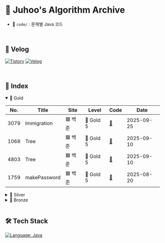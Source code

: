 # 🧠 Juhoo's Algorithm Archive

- 📂 `code/` : 문제별 Java 코드

</br>

## 📎 Velog
[![Tistory](https://img.shields.io/badge/Tistory-Bluemang0-FF5A4A?style=for-the-badge&logo=tistory&logoColor=white)](https://bluemang0.tistory.com/)
[![Velog](https://img.shields.io/badge/Velog-Bluewave-20c997?style=for-the-badge&logo=velog&logoColor=white)](https://velog.io/@bluemango0312/posts)

</br>

## 🧾 Index

<details open>
<summary>💛 Gold</summary>


| No. | Title | Site | Level | Code | Date |
|-----|-------|------|-------|------|------|
| 3079 | Immigration | 🟥 백준 | 💛 Gold 5 | [📄](code/B_G5_3079_Immigration.java) | 2025-09-25 |
| 1068 | Tree | 🟥 백준 | 💛 Gold 5 | [📄](code/B_G5_1068_Tree.java) | 2025-09-10 |
| 4803 | Tree | 🟥 백준 | 💛 Gold 5 | [📄](code/B_G5_4803_Tree.java) | 2025-09-10 |
| 1759 | makePassword | 🟥 백준 | 💛 Gold 5 | [📄](code/B_G5_1759_makePassword.java) | 2025-08-20 |
</details>

<details>
<summary>🩶 Silver</summary>


| No. | Title | Site | Level | Code | Date |
|-----|-------|------|-------|------|------|
| 1927 | minHeap | 🟥 백준 | 🩶 Silver 2 | [📄](code/B_S2_1927_minHeap.java) | 2025-09-26 |
| 19637 | WriteIfForMe | 🟥 백준 | 🩶 Silver 3 | [📄](code/B_S3_19637_WriteIfForMe.java) | 2025-09-26 |
| 22233 | GahyeAndKeywords | 🟥 백준 | 🩶 Silver 3 | [📄](code/B_S3_22233_GahyeAndKeywords.java) | 2025-09-26 |
| 1654 | CuttingLANCable | 🟥 백준 | 🩶 Silver 2 | [📄](code/B_S2_1654_CuttingLANCable.java) | 2025-09-25 |
| 2805 | CuttingWood | 🟥 백준 | 🩶 Silver 2 | [📄](code/B_S2_2805_CuttingWood.java) | 2025-09-24 |
| 10816 | NumberCard2 | 🟥 백준 | 🩶 Silver 4 | [📄](code/B_S4_10816_NumberCard2.java) | 2025-09-23 |
| 1920 | FindNumber | 🟥 백준 | 🩶 Silver 4 | [📄](code/B_S4_1920_FindNumber.java) | 2025-09-23 |
| 17427 | SumOfDivisor | 🟥 백준 | 🩶 Silver 2 | [📄](code/B_S2_17427_SumOfDivisor.java) | 2025-09-22 |
| 11047 | Coin0 | 🟥 백준 | 🩶 Silver 4 | [📄](code/B_S4_11047_Coin0.java) | 2025-09-22 |
| 2004 | CombinationZeroCount | 🟥 백준 | 🩶 Silver 2 | [📄](code/B_S2_2004_CombinationZeroCount.java) | 2025-09-18 |
| 1676 | NumberZeroFactorial | 🟥 백준 | 🩶 Silver 5 | [📄](code/B_S5_1676_NumberZeroFactorial.java) | 2025-09-17 |
| 3085 | CandyGame | 🟥 백준 | 🩶 Silver 2 | [📄](code/B_S2_3085_CandyGame.java) | 2025-09-16 |
| 15904 | UCPC | 🟥 백준 | 🩶 Silver 5 | [📄](code/B_S5_15904_UCPC.java) | 2025-09-15 |
| 9342 | Chromosome | 🟥 백준 | 🩶 Silver 3 | [📄](code/B_S3_9342_Chromosome.java) | 2025-09-13 |
| 1316 | CheckerOfGroupWord | 🟥 백준 | 🩶 Silver 5 | [📄](code/B_S5_1316_CheckerOfGroupWord.java) | 2025-09-13 |
| 14405 | Pikachu | 🟥 백준 | 🩶 Silver 5 | [📄](code/B_S5_14405_Pikachu.java) | 2025-09-13 |
| 5525 | IOIOI | 🟥 백준 | 🩶 Silver 1 | [📄](code/B_S1_5525_IOIOI.java) | 2025-09-11 |
| 1436 | MovieDirectorShom | 🟥 백준 | 🩶 Silver 5 | [📄](code/B_S5_1436_MovieDirectorShom.java) | 2025-09-11 |
| 1543 | SearchDocuments | 🟥 백준 | 🩶 Silver 5 | [📄](code/B_S5_1543_SearchDocuments.java) | 2025-09-11 |
| 14244 | MakeTree | 🟥 백준 | 🩶 Silver 4 | [📄](code/B_S4_14244_MakeTree.java) | 2025-09-09 |
| 11725 | FindParentsOfTree | 🟥 백준 | 🩶 Silver 2 | [📄](code/B_S2_11725_FindParentsOfTree.java) | 2025-09-08 |
| 17204 | GameOfDeath | 🟥 백준 | 🩶 Silver 3 | [📄](code/B_S3_17204_GameOfDeath.java) | 2025-09-08 |
| 16173 | JumpKingJelly | 🟥 백준 | 🩶 Silver 4 | [📄](code/B_S4_16173_JumpKingJelly.java) | 2025-09-08 |
| 9372 | TravelOfSangeun | 🟥 백준 | 🩶 Silver 4 | [📄](code/B_S4_9372_TravelOfSangeun.java) | 2025-09-08 |
| 15903 | CoalescenceCardGame | 🟥 백준 | 🩶 Silver 1 | [📄](code/B_S1_15903_CoalescenceCardGame.java) | 2025-09-07 |
| 2178 | MazeNavigation | 🟥 백준 | 🩶 Silver 1 | [📄](code/B_S1_2178_MazeNavigation.java) | 2025-09-07 |
| 2559 | Sequence | 🟥 백준 | 🩶 Silver 3 | [📄](code/B_S3_2559_Sequence.java) | 2025-09-06 |
| 3273 | SumOfNumbers | 🟥 백준 | 🩶 Silver 3 | [📄](code/B_S3_3273_SumOfNumbers.java) | 2025-09-06 |
| 1021 | RotateQueue | 🟥 백준 | 🩶 Silver 3 | [📄](code/B_S3_1021_RotateQueue.java) | 2025-09-05 |
| 2346 | ExploreBalloon | 🟥 백준 | 🩶 Silver 3 | [📄](code/B_S3_2346_ExploreBalloon.java) | 2025-09-05 |
| 2003 | SumOfNumbers2 | 🟥 백준 | 🩶 Silver 4 | [📄](code/B_S4_2003_SumOfNumbers2.java) | 2025-09-05 |
| 1406 | Editor | 🟥 백준 | 🩶 Silver 2 | [📄](code/B_S2_1406_Editor.java) | 2025-09-02 |
| 10866 | Deque | 🟥 백준 | 🩶 Silver 4 | [📄](code/B_S4_10866_Deque.java) | 2025-09-02 |
| 20291 | OrganizeFiles | 🟥 백준 | 🩶 Silver 3 | [📄](code/B_S3_20291_OrganizeFiles.java) | 2025-08-31 |
| 3986 | GoodWord | 🟥 백준 | 🩶 Silver 4 | [📄](code/B_S4_3986_GoodWord.java) | 2025-08-31 |
| 10825 | KoreanEnglishMath | 🟥 백준 | 🩶 Silver 4 | [📄](code/B_S4_10825_KoreanEnglishMath.java) | 2025-08-30 |
| 1213 | MakePalindrome | 🟥 백준 | 🩶 Silver 3 | [📄](code/B_S3_1213_MakePalindrome.java) | 2025-08-29 |
| 1713 | cadidateRecommendation | 🟥 백준 | 🩶 Silver 1 | [📄](code/B_S1_1713_cadidateRecommendation.java) | 2025-08-28 |
| 5397 | KeyLogger | 🟥 백준 | 🩶 Silver 2 | [📄](code/B_S2_5397_KeyLogger.java) | 2025-08-26 |
| 2535 | AsiaInformationOlympiad | 🟥 백준 | 🩶 Silver 5 | [📄](code/B_S5_2535_AsiaInformationOlympiad.java) | 2025-08-26 |
| 13414 | CourseRegistration | 🟥 백준 | 🩶 Silver 3 | [📄](code/B_S3_13414_CourseRegistration.java) | 2025-08-25 |
| 20310 | Thanos | 🟥 백준 | 🩶 Silver 3 | [📄](code/B_S3_20310_Thanos.java) | 2025-08-25 |
| 2910 | FrequencySort | 🟥 백준 | 🩶 Silver 3 | [📄](code/B_S3_2910_FrequencySort.java) | 2025-08-23 |
| 16922 | makeRomeNumber | 🟥 백준 | 🩶 Silver 3 | [📄](code/B_S3_16922_makeRomeNumber.java) | 2025-08-22 |
| 10819 | maximumDifference | 🟥 백준 | 🩶 Silver 2 | [📄](code/B_S2_10819_maximumDifference.java) | 2025-08-21 |
| 10814 | sortingAge | 🟥 백준 | 🩶 Silver 5 | [📄](code/B_S5_10814_sortingAge.java) | 2025-08-21 |
| 11651 | sortingCoordinates2 | 🟥 백준 | 🩶 Silver 5 | [📄](code/B_S5_11651_sortingCoordinates2.java) | 2025-08-20 |
| 14225 | SubsequenceSum | 🟥 백준 | 🩶 Silver 1 | [📄](code/B_S1_14225_SubsequenceSum.java) | 2025-08-19 |
| 11650 | sortingCoordinate | 🟥 백준 | 🩶 Silver 5 | [📄](code/B_S5_11650_sortingCoordinate.java) | 2025-08-18 |
| 15656 | NandM7 | 🟥 백준 | 🩶 Silver 3 | [📄](code/B_S3_15656_NandM7.java) | 2025-08-17 |
| 2607 | SimilarWords | 🟥 백준 | 🩶 Silver 2 | [📄](code/B_S2_2607_SimilarWords.java) | 2025-08-15 |
| 10974 | AllPermutations | 🟥 백준 | 🩶 Silver 3 | [📄](code/B_S3_10974_AllPermutations.java) | 2025-08-15 |
| 15655 | NandM6 | 🟥 백준 | 🩶 Silver 3 | [📄](code/B_S3_15655_NandM6.java) | 2025-08-14 |
| 6603 | Lottery | 🟥 백준 | 🩶 Silver 2 | [📄](code/B_S2_6603_Lottery.java) | 2025-08-13 |
| 1182 | subSequenceSum | 🟥 백준 | 🩶 Silver 2 | [📄](code/B_S2_1182_subSequenceSum.java) | 2025-08-11 |
| 15651 | NandM3 | 🟥 백준 | 🩶 Silver 3 | [📄](code/B_S3_15651_NandM3.java) | 2025-08-11 |
| 15649 | NandM1 | 🟥 백준 | 🩶 Silver 3 | [📄](code/B_S3_15649_NandM1.java) | 2025-08-10 |
| 17484 | JinwooMoonTrip | 🟥 백준 | 🩶 Silver 3 | [📄](code/B_S3_17484_JinwooMoonTrip.java) | 2025-08-07 |
| 19941 | BurgerDistribution | 🟥 백준 | 🩶 Silver 3 | [📄](code/B_S3_19941_BurgerDistribution.java) | 2025-07-27 |
| 1515 | NumberChain | 🟥 백준 | 🩶 Silver 3 | [📄](code/B_S3_1515_NumberChain.java) | 2025-07-25 |
| 21921 | blog | 🟥 백준 | 🩶 Silver 3 | [📄](code/B_S3_21921_blog.java) | 2025-07-24 |
| 2512 | budget | 🟥 백준 | 🩶 Silver 2 | [📄](code/B_S2_2512_budget.java) | 2025-07-23 |
| 20920 | englishWordHard | 🟥 백준 | 🩶 Silver 3 | [📄](code/B_S3_20920_englishWordHard.java) | 2025-07-22 |
| 13305 | gasStation | 🟥 백준 | 🩶 Silver 3 | [📄](code/B_S3_13305_gasStation.java) | 2025-07-19 |
| 2164 | Card2 | 🟥 백준 | 🩶 Silver 4 | [📄](code/B_S4_2164_Card2.java) | 2025-07-18 |
| 9017 | CrossCountry | 🟥 백준 | 🩶 Silver 3 | [📄](code/B_S3_9017_CrossCountry.java) | 2025-07-17 |
| 17266 | DarkUnderpass | 🟥 백준 | 🩶 Silver 4 | [📄](code/B_S4_17266_DarkUnderpass.java) | 2025-07-17 |
| 1205 | RankCalculator | 🟥 백준 | 🩶 Silver 4 | [📄](code/B_S4_1205_RankCalculator.java) | 2025-07-15 |
| 1244 | SwitchOnOff | 🟥 백준 | 🩶 Silver 4 | [📄](code/B_S4_1244_SwitchOnOff.java) | 2025-07-15 |
| 25757 | minigame | 🟥 백준 | 🩶 Silver 5 | [📄](code/B_S5_25757_minigame.java) | 2025-07-11 |
| 4659 | Password | 🟥 백준 | 🩶 Silver 5 | [📄](code/B_S5_4659_Password.java) | 2025-07-10 |
| 7568 | big | 🟥 백준 | 🩶 Silver 5 | [📄](code/B_S5_7568_big.java) | 2025-07-09 |
| 8979 | Olympics | 🟥 백준 | 🩶 Silver 5 | [📄](code/B_S5_8979_Olympics.java) | 2025-07-02 |
| 10431 | lineUp | 🟥 백준 | 🩶 Silver 5 | [📄](code/B_S5_10431_lineUp.java) | 2025-06-18 |
| 9655 | StoneGame | 🟥 백준 | 🩶 Silver 5 | [📄](code/B_S5_9655_StoneGame.java) | 2025-06-16 |
| 11723 | setManager | 🟥 백준 | 🩶 Silver 5 | [📄](code/B_S5_11723_setManager.java) | 2025-06-13 |
| 20006 | RankedQueue | 🟥 백준 | 🩶 Silver 2 | [📄](code/B_S2_20006_RankedQueue.java) |  |
</details>

<details>
<summary>🤎 Bronze</summary>


| No. | Title | Site | Level | Code | Date |
|-----|-------|------|-------|------|------|
| 14215 | ThreeSticks | 🟥 백준 | 🤎 Bronze 3 | [📄](code/B_B3_14215_ThreeSticks.java) | 2025-09-22 |
| 3053 | TaxicabGeometry | 🟥 백준 | 🤎 Bronze 3 | [📄](code/B_B3_3053_TaxicabGeometry.java) | 2025-09-22 |
| 1085 | EscapeRectangle | 🟥 백준 | 🤎 Bronze 3 | [📄](code/B_B3_1085_EscapeRectangle.java) | 2025-09-21 |
| 3009 | ForthPoint | 🟥 백준 | 🤎 Bronze 3 | [📄](code/B_B3_3009_ForthPoint.java) | 2025-09-21 |
| 27323 | rectangle | 🟥 백준 | 🤎 Bronze 5 | [📄](code/B_B5_27323_rectangle.java) | 2025-09-21 |
| 1929 | FindPrimeNumber | 🟥 백준 | 🤎 Bronze 3 | [📄](code/B_B3_1929_FindPrimeNumber.java) | 2025-09-18 |
| 1037 | Divisor | 🟥 백준 | 🤎 Bronze 1 | [📄](code/B_B1_1037_Divisor.java) | 2025-09-17 |
| 1978 | FindDivisors | 🟥 백준 | 🤎 Bronze 2 | [📄](code/B_B2_1978_FindDivisors.java) | 2025-09-16 |
| 2581 | PromeNumber | 🟥 백준 | 🤎 Bronze 2 | [📄](code/B_B2_2581_PromeNumber.java) | 2025-09-16 |
| 5086 | MultipleAndDivisor | 🟥 백준 | 🤎 Bronze 3 | [📄](code/B_B3_5086_MultipleAndDivisor.java) | 2025-09-16 |
| 1032 | CmdPrompt | 🟥 백준 | 🤎 Bronze 1 | [📄](code/B_B1_1032_CmdPrompt.java) | 2025-09-15 |
| 16171 | IHaveFewFriends | 🟥 백준 | 🤎 Bronze 2 | [📄](code/B_B2_16171_IHaveFewFriends.java) | 2025-09-15 |
| 2231 | DecompositionSum | 🟥 백준 | 🤎 Bronze 2 | [📄](code/B_B2_2231_DecompositionSum.java) | 2025-09-15 |
| 2798 | Blackjack | 🟥 백준 | 🤎 Bronze 2 | [📄](code/B_B2_2798_Blackjack.java) | 2025-09-15 |
| 2501 | divisor | 🟥 백준 | 🤎 Bronze 3 | [📄](code/B_B3_2501_divisor.java) | 2025-09-15 |
| 11654 | ASCIIcode | 🟥 백준 | 🤎 Bronze 5 | [📄](code/B_B5_11654_ASCIIcode.java) | 2025-09-14 |
| 4153 | RightTriangle | 🟥 백준 | 🤎 Bronze 3 | [📄](code/B_B3_4153_RightTriangle.java) | 2025-09-10 |
| 2108 | statistics | 🟥 백준 | 🤎 Bronze 2 | [📄](code/B_B2_2108_statistics.java) | 2025-08-21 |
| 17362 | mathIsGym | 🟥 백준 | 🤎 Bronze 4 | [📄](code/B_B4_17362_mathIsGym.java) | 2025-08-21 |
| 10989 | sortingNum3 | 🟥 백준 | 🤎 Bronze 1 | [📄](code/B_B1_10989_sortingNum3.java) | 2025-08-18 |
| 2750 | sortingNumbers | 🟥 백준 | 🤎 Bronze 2 | [📄](code/B_B2_2750_sortingNumbers.java) | 2025-08-18 |
| 10872 | factorial | 🟥 백준 | 🤎 Bronze 3 | [📄](code/B_B3_10872_factorial.java) | 2025-08-08 |
| 20125 | cookie | 🟥 백준 | 🤎 Bronze 4 | [📄](code/B_B4_20125_cookie.java) | 2025-07-13 |
| 2816 | digital tv | 🟥 백준 | 🤎 Bronze 1 | [📄](code/B_B1_2816_digital_tv.java) | 2025-06-13 |
| 1157 | WordStudy | 🟥 백준 | 🤎 Bronze 1 | [📄](code/B_B1_1157_WordStudy.java) | 2025-06-11 |
| 2292 | Honeycomb | 🟥 백준 | 🤎 Bronze 2 | [📄](code/B_B2_2292_Honeycomb.java) | 2025-06-10 |
| 23971 | ZOAC | 🟥 백준 | 🤎 Bronze 3 | [📄](code/B_B3_23971_ZOAC.java) | 2025-06-10 |
| 5073 | trianglecheck | 🟥 백준 | 🤎 Bronze 3 | [📄](code/B_B3_5073_trianglecheck.java) | 2025-06-10 |
</details>


</br>

## 🛠 Tech Stack

[![Language: Java](https://img.shields.io/badge/Language-Java-007396?style=for-the-badge&logo=openjdk&logoColor=white)](https://www.java.com/)